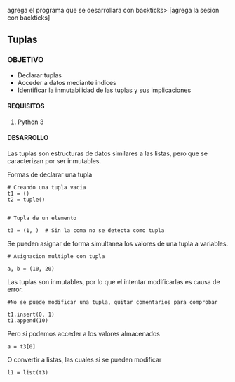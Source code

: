 
agrega el programa que se desarrollara con backticks> [agrega la sesion con backticks]

## Tuplas

### OBJETIVO

- Declarar tuplas
- Acceder a datos mediante indices
- Identificar la inmutabilidad de las tuplas y sus implicaciones

#### REQUISITOS

1. Python 3

#### DESARROLLO

Las tuplas son estructuras de datos  similares a las listas, pero que se caracterizan por ser inmutables.

Formas de declarar una tupla

```
# Creando una tupla vacia
t1 = ()
t2 = tuple()


# Tupla de un elemento

t3 = (1, )  # Sin la coma no se detecta como tupla

```

Se pueden asignar de forma simultanea los valores de una tupla a variables.
```
# Asignacion multiple con tupla

a, b = (10, 20)

```

Las tuplas son inmutables, por lo que el intentar modificarlas es causa de error.
```
#No se puede modificar una tupla, quitar comentarios para comprobar

t1.insert(0, 1)
t1.append(10)
```
Pero si podemos acceder a los valores almacenados
```
a = t3[0]
```
O convertir a listas, las cuales si se pueden modificar
```
l1 = list(t3)
```


